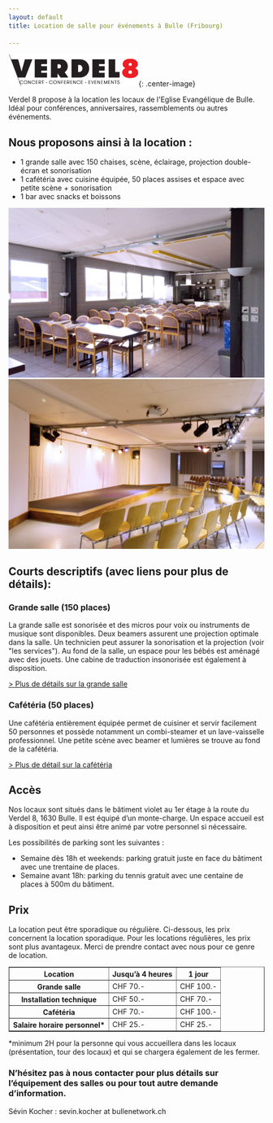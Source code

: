 ```yaml
---
layout: default
title: Location de salle pour événements à Bulle (Fribourg)

---
```

![](assets/images/logo-verdel8.png){: .center-image}

Verdel 8 propose à la location les locaux de l'Eglise Evangélique de Bulle. Idéal pour conférences, anniversaires, rassemblements ou autres événements.

## Nous proposons ainsi à la location :

* 1 grande salle avec 150 chaises, scène, éclairage, projection double-écran et sonorisation
* 1 cafétéria avec cuisine équipée, 50 places assises et espace avec petite scène + sonorisation
* 1 bar avec snacks et boissons

<div class="row2 image-links"><div><a href="cafeteria.html"><img src="assets/images/cafet/DSC_7073.jpg" /></a></div><div><a href="grandesalle.html"><img src="assets/images/grandesalle/DSC_7139.jpg" /></a></div></div>

## Courts descriptifs (avec liens pour plus de détails):

### Grande salle (150 places)

La grande salle est sonorisée et des micros pour voix ou instruments de musique sont disponibles. Deux beamers assurent une projection optimale dans la salle. Un technicien peut assurer la sonorisation et la projection (voir "les services"). Au fond de la salle, un espace pour les bébés est aménagé avec des jouets. Une cabine de traduction insonorisée est également à disposition.

[> Plus de détails sur la grande salle](grandesalle.html)

### Cafétéria (50 places)

Une cafétéria entièrement équipée permet de cuisiner et servir facilement 50 personnes et possède notamment un combi-steamer et un lave-vaisselle professionnel. Une petite scène avec beamer et lumières se trouve au fond de la  cafétéria.

[> Plus de détail sur la cafétéria](cafeteria.html)

## Accès

Nos locaux sont situés dans le bâtiment violet au 1er étage à la route du Verdel 8, 1630 Bulle. Il est équipé d’un monte-charge. Un espace accueil est à disposition et peut ainsi être animé par votre personnel si nécessaire.

Les possibilités de parking sont les suivantes :

* Semaine dès 18h et weekends: parking gratuit juste en face du bâtiment avec une trentaine de places.
* Semaine avant 18h: parking du tennis gratuit avec une centaine de places à 500m du bâtiment.

## Prix

La location peut être sporadique ou régulière. Ci-dessous, les prix concernent la location sporadique. Pour les locations régulières, les prix sont plus avantageux. Merci de prendre contact avec nous pour ce genre de location.

<table border="1"><tbody><tr><th><b>Location </b></th><th><b>Jusqu’à 4 heures</b></th><th><b>1 jour</b></th></tr><tr><th><b>Grande salle</b></th><td>CHF 70.-</td><td>CHF 100.-</td></tr><tr><th><b>Installation technique</b></th><td>CHF 50.-</td><td>CHF 70.-</td></tr><tr><th><b>Cafétéria</b></th><td>CHF 70.-</td><td>CHF 100.-</td></tr><tr><th><b>Salaire horaire personnel* </b></th><td>CHF 25.-</td><td>CHF 25.-</td></tr></tbody></table>

\*minimum 2H pour la personne qui vous accueillera dans les locaux (présentation, tour des locaux) et qui se chargera également de les fermer.

### N’hésitez pas à nous contacter pour plus détails sur l’équipement des salles ou pour tout autre demande d’information.

Sévin Kocher : sevin.kocher at bullenetwork.ch